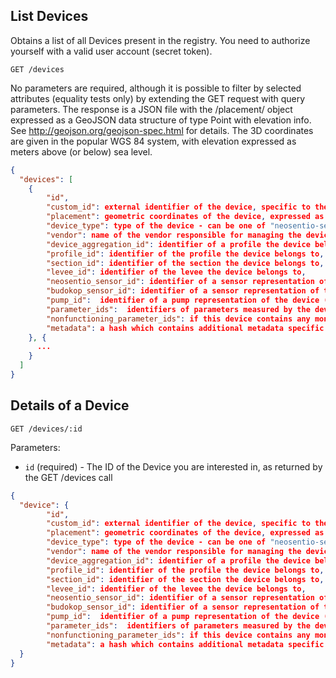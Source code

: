 ## List Devices

Obtains a list of all Devices present in the registry. You need to authorize yourself with a valid user account (secret token).

```
GET /devices
```
No parameters are required, although it is possible to filter by selected attributes (equality tests only) by extending the GET request with query parameters. The response is a JSON file with the /placement/ object expressed as a GeoJSON data structure of type Point with elevation info. See http://geojson.org/geojson-spec.html for details. The 3D coordinates are given in the popular WGS 84 system, with elevation expressed as meters above (or below) sea level.

```json
{
  "devices": [
    {
        "id",
        "custom_id": external identifier of the device, specific to the levee installation setup,
        "placement": geometric coordinates of the device, expressed as a GeoJSON data structure,
        "device_type": type of the device - can be one of "neosentio-sensor", "budokop-sensor", "pump",
        "vendor": name of the vendor responsible for managing the device,
        "device_aggregation_id": identifier of a profile the device belongs to,
        "profile_id": identifier of the profile the device belongs to,
        "section_id": identifier of the section the device belongs to,
        "levee_id": identifier of the levee the device belongs to,
        "neosentio_sensor_id": identifier of a sensor representation of the device (if device is a neosentio sensor) or null,
        "budokop_sensor_id": identifier of a sensor representation of the device (if device is a budokop sensor) or null,
        "pump_id":  identifier of a pump representation of the device (if device is a pump) or null,
        "parameter_ids":  identifiers of parameters measured by the device,
        "nonfunctioning_parameter_ids": if this device contains any monitored parameters, returns a list of monitored parameters which are currently recognized as being down (i.e. no measurements are being received from MOM),
        "metadata": a hash which contains additional metadata specific to the type of the device (i.e. its contents depend on the device_type field)
    }, {
      ...
    }
  ]
}
```

## Details of a Device

```
GET /devices/:id
```

Parameters:

+ `id` (required) - The ID of the Device you are interested in, as returned by the GET /devices call

```json
{
  "device": {
        "id",
        "custom_id": external identifier of the device, specific to the levee installation setup,
        "placement": geometric coordinates of the device, expressed as a GeoJSON data structure,
        "device_type": type of the device - can be one of "neosentio-sensor", "budokop-sensor", "pump",
        "vendor": name of the vendor responsible for managing the device,
        "device_aggregation_id": identifier of a profile the device belongs to,
        "profile_id": identifier of the profile the device belongs to,
        "section_id": identifier of the section the device belongs to,
        "levee_id": identifier of the levee the device belongs to,
        "neosentio_sensor_id": identifier of a sensor representation of the device (if device is a neosentio sensor) or null,
        "budokop_sensor_id": identifier of a sensor representation of the device (if device is a budokop sensor) or null,
        "pump_id":  identifier of a pump representation of the device (if device is a pump) or null,
        "parameter_ids":  identifiers of parameters measured by the device,
        "nonfunctioning_parameter_ids": if this device contains any monitored parameters, returns a list of monitored parameters which are currently recognized as being down (i.e. no measurements are being received from MOM),
        "metadata": a hash which contains additional metadata specific to the type of the device (i.e. its contents depend on the device_type field)
  }
}
```
